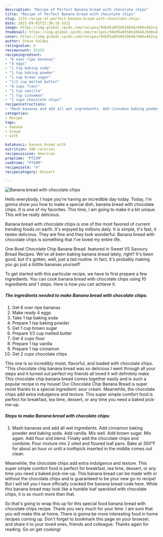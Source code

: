 ```yaml
---
description: "Recipe of Perfect Banana bread with chocolate chips"
title: "Recipe of Perfect Banana bread with chocolate chips"
slug: 1215-recipe-of-perfect-banana-bread-with-chocolate-chips
date: 2021-09-02T21:38:19.531Z
image: https://img-global.cpcdn.com/recipes/94b95a0556b16646/680x482cq70/banana-bread-with-chocolate-chips-recipe-main-photo.jpg
thumbnail: https://img-global.cpcdn.com/recipes/94b95a0556b16646/680x482cq70/banana-bread-with-chocolate-chips-recipe-main-photo.jpg
cover: https://img-global.cpcdn.com/recipes/94b95a0556b16646/680x482cq70/banana-bread-with-chocolate-chips-recipe-main-photo.jpg
author: Steve Valdez
ratingvalue: 4
reviewcount: 32333
recipeingredient:
- "6 over ripe bananas"
- "4 eggs"
- "1 tsp baking soda"
- "1 tsp baking powder"
- "1 cup brown sugar"
- "1/2 cup melted butter"
- "4 cups flour"
- "1 tsp vanilla"
- "1 tsp cinnamon"
- "2 cups chocolate chips"
recipeinstructions:
- "Mash bananas and add all wet ingredients. Add cinnamon baking powder and baking soda. Add vanilla. Mix well. Add brown sugar. Mix again. Add flour and blend. Finally add the chocolate chips and combine. Pour mixture into 2 oiled and floured loaf pans. Bake at 350°F for about an hour or until a toothpick inserted in the middle comes out clean."
categories:
- Recipe
tags:
- banana
- bread
- with

katakunci: banana bread with 
nutrition: 100 calories
recipecuisine: American
preptime: "PT23M"
cooktime: "PT49M"
recipeyield: "4"
recipecategory: Dessert

---
```



![Banana bread with chocolate chips](https://img-global.cpcdn.com/recipes/94b95a0556b16646/680x482cq70/banana-bread-with-chocolate-chips-recipe-main-photo.jpg)

Hello everybody, I hope you're having an incredible day today. Today, I'm gonna show you how to make a special dish, banana bread with chocolate chips. It is one of my favorites. This time, I am going to make it a bit unique. This will be really delicious.

Banana bread with chocolate chips is one of the most favored of current trending foods on earth. It's enjoyed by millions daily. It is simple, it's fast, it tastes delicious. They are fine and they look wonderful. Banana bread with chocolate chips is something that I've loved my entire life.

One Bowl Chocolate Chip Banana Bread. featured in Sweet VS Savoury Bread Recipes. We&#39;ve all been baking banana bread lately, right? It&#39;s been good, but it&#39;s gotten, well, just a tad routine. In fact, it&#39;s probably making you go just a liiiittle bananas yourself!


To get started with this particular recipe, we have to first prepare a few ingredients. You can cook banana bread with chocolate chips using 10 ingredients and 1 steps. Here is how you can achieve it.

<!--inarticleads1-->

##### The ingredients needed to make Banana bread with chocolate chips:

1. Get 6 over ripe bananas
1. Make ready 4 eggs
1. Take 1 tsp baking soda
1. Prepare 1 tsp baking powder
1. Get 1 cup brown sugar
1. Prepare 1/2 cup melted butter
1. Get 4 cups flour
1. Prepare 1 tsp vanilla
1. Prepare 1 tsp cinnamon
1. Get 2 cups chocolate chips


This one is so incredibly moist, flavorful, and loaded with chocolate chips. &#34;This chocolate chip banana bread was so delicious I went through all your steps and it turned out perfect my friends all loved it will definitely make This chocolate chip banana bread comes together easily and is such a popular recipe in my house! Our Chocolate Chip Banana Bread is super moist thanks to a special ingredient: sour cream. Meanwhile, the chocolate chips add extra indulgence and texture. This super simple comfort food is perfect for breakfast, tea time, dessert, or any time you need a baked pick-me-up. 

<!--inarticleads2-->

##### Steps to make Banana bread with chocolate chips:

1. Mash bananas and add all wet ingredients. Add cinnamon baking powder and baking soda. Add vanilla. Mix well. Add brown sugar. Mix again. Add flour and blend. Finally add the chocolate chips and combine. Pour mixture into 2 oiled and floured loaf pans. Bake at 350°F for about an hour or until a toothpick inserted in the middle comes out clean.


Meanwhile, the chocolate chips add extra indulgence and texture. This super simple comfort food is perfect for breakfast, tea time, dessert, or any time you need a baked pick-me-up. This banana bread can be made with or without the chocolate chips and is guaranteed to be your new go-to recipe! But I will tell you I have officially cracked the banana bread code here. While this banana bread may look like a humble loaf speckled with chocolate chips, it is so much more than that. 

So that's going to wrap this up for this special food banana bread with chocolate chips recipe. Thank you very much for your time. I am sure that you will make this at home. There is gonna be more interesting food in home recipes coming up. Don't forget to bookmark this page on your browser, and share it to your loved ones, friends and colleague. Thanks again for reading. Go on get cooking!
